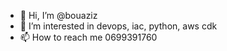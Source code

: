 - 👋 Hi, I’m @bouaziz
- 👀 I’m interested in devops, iac, python, aws cdk 
- 📫 How to reach me 0699391760

<!---
boooziz/boooziz is a ✨ special ✨ repository because its `README.md` (this file) appears on your GitHub profile.
You can click the Preview link to take a look at your changes.
--->
